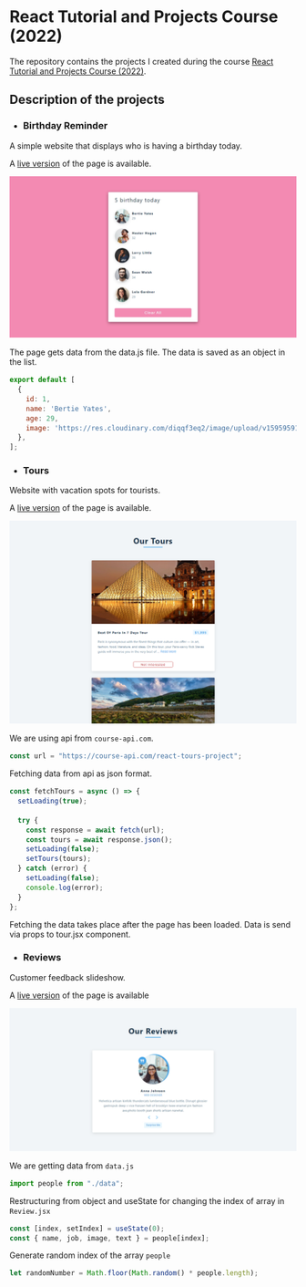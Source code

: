 #  React Tutorial and Projects Course (2022)

The repository contains the projects I created during the course [React Tutorial and Projects Course (2022)](https://www.udemy.com/course/react-tutorial-and-projects-course/learn/lecture/22580994#content).

## Description of the projects

- ### Birthday Reminder

A simple website that displays who is having a birthday today.

A [live version](https://petitoff-birthday-reminder.netlify.app/) of the page is available.

![clipboard.png](imgs/eGpp044og-clipboard.png)

The page gets data from the data.js file. The data is saved as an object in the list.

``` js
export default [
  {
    id: 1,
    name: 'Bertie Yates',
    age: 29,
    image: 'https://res.cloudinary.com/diqqf3eq2/image/upload/v1595959131/person-2_ipcjws.jpg',
  },
];
```
- ### Tours

Website with vacation spots for tourists. 

A [live version](https://petitoff-tours.netlify.app/) of the page is available.

![clipboard.png](imgs/l9jZrof3g-clipboard.png)

We are using api from `course-api.com`.
``` js
const url = "https://course-api.com/react-tours-project";
```

Fetching data from api as json format.
``` js
const fetchTours = async () => {
  setLoading(true);

  try {
    const response = await fetch(url);
    const tours = await response.json();
    setLoading(false);
    setTours(tours);
  } catch (error) {
    setLoading(false);
    console.log(error);
  }
};
```

Fetching the data takes place after the page has been loaded. Data is send via props to tour.jsx component.

- ### Reviews

Customer feedback slideshow.

A [live version](https://petitoff-reviews.netlify.app/) of the page is available

![clipboard.png](imgs/JmVS4rjBW-clipboard.png)

We are getting data from `data.js`
``` js
import people from "./data";
```

Restructuring from object and useState for changing the index of array in `Review.jsx`
``` js
const [index, setIndex] = useState(0);
const { name, job, image, text } = people[index];
```

Generate random index of the array `people`
``` js
let randomNumber = Math.floor(Math.random() * people.length);
```